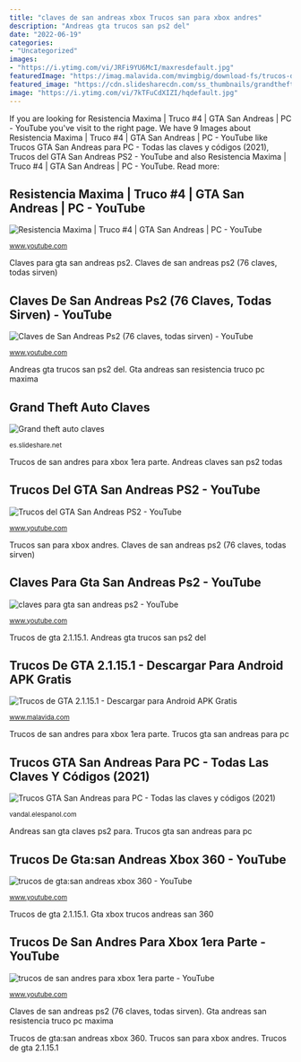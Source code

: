 ```yaml
---
title: "claves de san andreas xbox Trucos san para xbox andres"
description: "Andreas gta trucos san ps2 del"
date: "2022-06-19"
categories:
- "Uncategorized"
images:
- "https://i.ytimg.com/vi/JRFi9YU6McI/maxresdefault.jpg"
featuredImage: "https://imag.malavida.com/mvimgbig/download-fs/trucos-de-gta-20262-2.jpg"
featured_image: "https://cdn.slidesharecdn.com/ss_thumbnails/grandtheftautoclaves-110515164851-phpapp01-thumbnail-4.jpg?cb=1305478814"
image: "https://i.ytimg.com/vi/7kTFuCdXIZI/hqdefault.jpg"
---
```


If you are looking for Resistencia Maxima | Truco #4 | GTA San Andreas | PC - YouTube you've visit to the right page. We have 9 Images about Resistencia Maxima | Truco #4 | GTA San Andreas | PC - YouTube like Trucos GTA San Andreas para PC - Todas las claves y códigos (2021), Trucos del GTA San Andreas PS2 - YouTube and also Resistencia Maxima | Truco #4 | GTA San Andreas | PC - YouTube. Read more:

## Resistencia Maxima | Truco #4 | GTA San Andreas | PC - YouTube

![Resistencia Maxima | Truco #4 | GTA San Andreas | PC - YouTube](https://i.ytimg.com/vi/JRFi9YU6McI/maxresdefault.jpg "Trucos san para xbox andres")

<small>www.youtube.com</small>

Claves para gta san andreas ps2. Claves de san andreas ps2 (76 claves, todas sirven)

## Claves De San Andreas Ps2 (76 Claves, Todas Sirven) - YouTube

![Claves de San Andreas Ps2 (76 claves, todas sirven) - YouTube](https://i.ytimg.com/vi/AXhjtZqWmEs/hqdefault.jpg "Trucos san para xbox andres")

<small>www.youtube.com</small>

Andreas gta trucos san ps2 del. Gta andreas san resistencia truco pc maxima

## Grand Theft Auto Claves

![Grand theft auto claves](https://cdn.slidesharecdn.com/ss_thumbnails/grandtheftautoclaves-110515164851-phpapp01-thumbnail-4.jpg?cb=1305478814 "Gta andreas san resistencia truco pc maxima")

<small>es.slideshare.net</small>

Trucos de san andres para xbox 1era parte. Andreas claves san ps2 todas

## Trucos Del GTA San Andreas PS2 - YouTube

![Trucos del GTA San Andreas PS2 - YouTube](https://i.ytimg.com/vi/k3RR2ylm2Jk/maxresdefault.jpg "Grand theft auto claves")

<small>www.youtube.com</small>

Trucos san para xbox andres. Claves de san andreas ps2 (76 claves, todas sirven)

## Claves Para Gta San Andreas Ps2 - YouTube

![claves para gta san andreas ps2 - YouTube](https://i.ytimg.com/vi/PyL8UfjBH3U/hqdefault.jpg "Claves de san andreas ps2 (76 claves, todas sirven)")

<small>www.youtube.com</small>

Trucos de gta 2.1.15.1. Andreas gta trucos san ps2 del

## Trucos De GTA 2.1.15.1 - Descargar Para Android APK Gratis

![Trucos de GTA 2.1.15.1 - Descargar para Android APK Gratis](https://imag.malavida.com/mvimgbig/download-fs/trucos-de-gta-20262-2.jpg "Trucos de san andres para xbox 1era parte")

<small>www.malavida.com</small>

Trucos de san andres para xbox 1era parte. Trucos gta san andreas para pc

## Trucos GTA San Andreas Para PC - Todas Las Claves Y Códigos (2021)

![Trucos GTA San Andreas para PC - Todas las claves y códigos (2021)](https://media.vandal.net/ivandal/1200x600/11-2016/20161122143936_1.jpg "Trucos del gta san andreas ps2")

<small>vandal.elespanol.com</small>

Andreas san gta claves ps2 para. Trucos gta san andreas para pc

## Trucos De Gta:san Andreas Xbox 360 - YouTube

![trucos de gta:san andreas xbox 360 - YouTube](https://i.ytimg.com/vi/Z4Ryt7vTJgA/maxresdefault.jpg "Andreas san gta claves ps2 para")

<small>www.youtube.com</small>

Trucos de gta 2.1.15.1. Gta xbox trucos andreas san 360

## Trucos De San Andres Para Xbox 1era Parte - YouTube

![trucos de san andres para xbox 1era parte - YouTube](https://i.ytimg.com/vi/7kTFuCdXIZI/hqdefault.jpg "Trucos de gta 2.1.15.1")

<small>www.youtube.com</small>

Claves de san andreas ps2 (76 claves, todas sirven). Gta andreas san resistencia truco pc maxima

Trucos de gta:san andreas xbox 360. Trucos san para xbox andres. Trucos de gta 2.1.15.1
